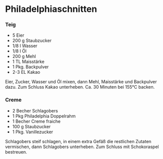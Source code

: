 # Philadelphiaschnitten

### Teig

* 5 Eier
* 200 g Staubzucker
* 1/8 l Wasser
* 1/8 l Öl
* 200 g Mehl
* 1 TL Maisstärke
* 1 Pkg. Backpulver
* 2-3 EL Kakao

Eier, Zucker, Wasser und Öl mixen, dann Mehl, Maisstärke und Backpulver dazu.
Zum Schluss Kakao unterheben. Ca. 30 Minuten bei 155°C backen.

### Creme

* 2 Becher Schlagobers
* 1 Pkg Philadelphia Doppelrahm
* 1 Becher Creme fraiche
* 100 g Staubzucker
* 1 Pkg. Vanillezucker

Schlagobers steif schlagen, in einem extra Gefäß die restlichen Zutaten
vermischen, dann Schlagobers unterheben. Zum Schluss mit Schokoraspel
bestreuen.





